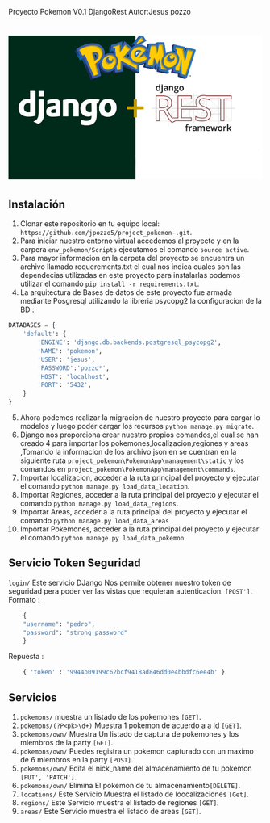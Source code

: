 Proyecto Pokemon V0.1 DjangoRest
Autor:Jesus pozzo
# ![Django DRF Example App](django_pokemon.png)

## Instalación

1. Clonar este repositorio en tu equipo local: `https://github.com/jpozzo5/project_pokemon-.git`.
2. Para iniciar nuestro entorno virtual accedemos al proyecto y en la carpera `env_pokemon/Scripts` ejecutamos el comando `source active`.
3. Para mayor informacion en la carpeta del proyecto se encuentra un archivo llamado requerements.txt el cual nos indica cuales son las dependecias utilizadas en este proyecto para instalarlas podemos utilizar el comando
`pip install -r requirements.txt`.
4. La arquitectura de Bases de datos de este proyecto fue armada mediante Posgresql utilizando la libreria psycopg2 la configuracion de la BD : 
```python
DATABASES = {
    'default': {
        'ENGINE': 'django.db.backends.postgresql_psycopg2',
        'NAME': 'pokemon',
        'USER': 'jesus',
        'PASSWORD':'pozzo*',
        'HOST': 'localhost',
        'PORT': '5432',
    }
}
```


5. Ahora podemos realizar la migracion de nuestro proyecto para cargar lo modelos y luego poder cargar los recursos `python manage.py migrate`.
6. Django nos proporciona crear nuestro propios comandos,el cual se han creado 4 para importar los pokemones,localizacion,regiones y areas ,Tomando la informacion de los archivo json en se cuentran en la siguiente ruta `project_pokemon\PokemonApp\management\static` y los comandos en `project_pokemon\PokemonApp\management\commands`.
7. Importar localizacion, acceder a la ruta principal del proyecto  y ejecutar el comando `python manage.py load_data_location`.
8. Importar Regiones, acceder a la ruta principal del proyecto  y ejecutar el comando `python manage.py load_data_regions`.
9.  Importar Areas, acceder a la ruta principal del proyecto  y ejecutar el comando `python manage.py load_data_areas`
10. Importar Pokemones, acceder a la ruta principal del proyecto  y ejecutar el comando `python manage.py load_data_pokemon`


## Servicio Token Seguridad
`login/` Este servicio DJango Nos permite obtener nuestro token de seguridad pera poder ver las vistas que requieran autenticacion. `[POST']`.
Formato :

```python
    {
    "username": "pedro",
    "password": "strong_password"
    }
```
Repuesta :
```python
    { 'token' : '9944b09199c62bcf9418ad846dd0e4bbdfc6ee4b' }
```
## Servicios
1. `pokemons/` muestra un listado de los pokemones `[GET]`.
2. `pokemons/(?P<pk>\d+)` Muestra 1 pokemon de acuerdo a a Id `[GET]`.
3. `pokemons/own/` Muestra Un listado de captura de pokemones y los miembros de la party  `[GET]`.
4. `pokemons/own/` Puedes registra un pokemon capturado con un maximo de 6 miembros en la party `[POST]`.
5. `pokemons/own/` Edita el nick_name del almacenamiento de tu pokemon `[PUT', 'PATCH']`.
6. `pokemons/own/` Elimina El pokemon de tu almacenamiento`[DELETE]`.
7. `locations/` Este Servicio Muestra el listado de loocalizaciones `[Get]`.
8. `regions/` Este Servicio muestra el listado de regiones `[GET]`.
9. `areas/` Este Servicio muestra el listado de areas `[GET]`.


